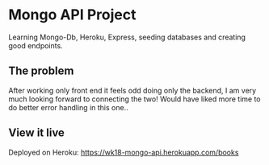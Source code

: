 # Mongo API Project

Learning Mongo-Db, Heroku, Express, seeding databases and creating good endpoints. 

## The problem

After working only front end it feels odd doing only the backend, I am very much looking forward to connecting the two! Would have liked more time to do better error handling in this one.. 

## View it live

Deployed on Heroku: 
https://wk18-mongo-api.herokuapp.com/books
